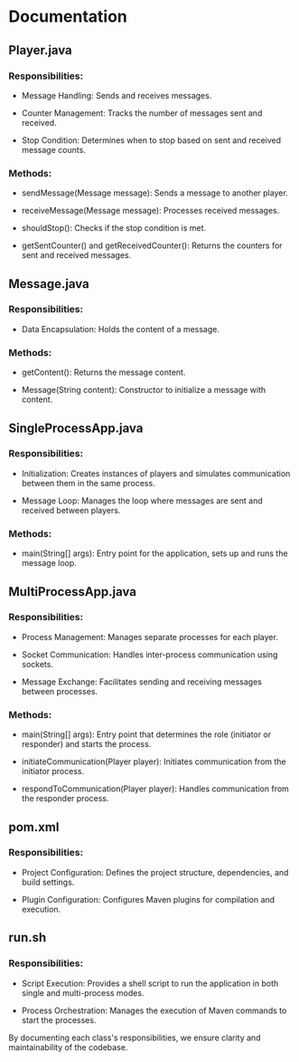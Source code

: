 # Documentation
## Player.java
### Responsibilities:
- Message Handling: Sends and receives messages.

- Counter Management: Tracks the number of messages sent and received.

- Stop Condition: Determines when to stop based on sent and received message counts.

### Methods:
- sendMessage(Message message): Sends a message to another player.

- receiveMessage(Message message): Processes received messages.

- shouldStop(): Checks if the stop condition is met.

- getSentCounter() and getReceivedCounter(): Returns the counters for sent and received messages.

## Message.java
### Responsibilities:
- Data Encapsulation: Holds the content of a message.

### Methods:
- getContent(): Returns the message content.

- Message(String content): Constructor to initialize a message with content.

## SingleProcessApp.java
### Responsibilities:
- Initialization: Creates instances of players and simulates communication between them in the same process.

- Message Loop: Manages the loop where messages are sent and received between players.

### Methods:
- main(String[] args): Entry point for the application, sets up and runs the message loop.

## MultiProcessApp.java
### Responsibilities:
- Process Management: Manages separate processes for each player.

- Socket Communication: Handles inter-process communication using sockets.

- Message Exchange: Facilitates sending and receiving messages between processes.

### Methods:
- main(String[] args): Entry point that determines the role (initiator or responder) and starts the process.

- initiateCommunication(Player player): Initiates communication from the initiator process.

- respondToCommunication(Player player): Handles communication from the responder process.

## pom.xml
### Responsibilities:
- Project Configuration: Defines the project structure, dependencies, and build settings.

- Plugin Configuration: Configures Maven plugins for compilation and execution.

## run.sh
### Responsibilities:
- Script Execution: Provides a shell script to run the application in both single and multi-process modes.

- Process Orchestration: Manages the execution of Maven commands to start the processes.

By documenting each class's responsibilities, we ensure clarity and maintainability of the codebase.
